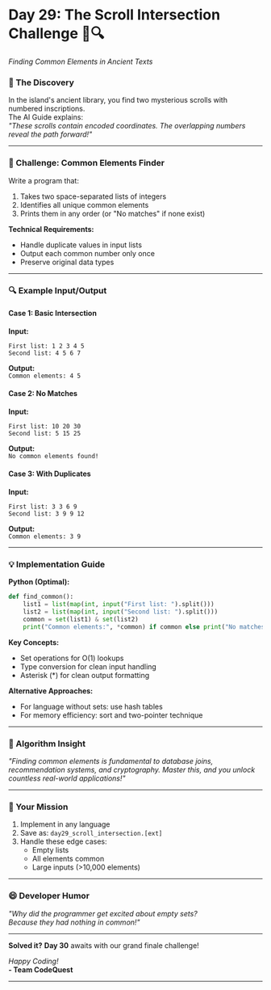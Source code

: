 

# **Day 29: The Scroll Intersection Challenge** 📜🔍  
*Finding Common Elements in Ancient Texts*

### **📜 The Discovery**
In the island's ancient library, you find two mysterious scrolls with numbered inscriptions.  
The AI Guide explains:  
*"These scrolls contain encoded coordinates. The overlapping numbers reveal the path forward!"*

---

### **🎯 Challenge: Common Elements Finder**
Write a program that:
1. Takes two space-separated lists of integers
2. Identifies all unique common elements
3. Prints them in any order (or "No matches" if none exist)

**Technical Requirements:**
- Handle duplicate values in input lists
- Output each common number only once
- Preserve original data types

---

### **🔍 Example Input/Output**

#### **Case 1: Basic Intersection**  
**Input:**  
```
First list: 1 2 3 4 5  
Second list: 4 5 6 7  
```  
**Output:**  
`Common elements: 4 5`

#### **Case 2: No Matches**  
**Input:**  
```
First list: 10 20 30  
Second list: 5 15 25  
```  
**Output:**  
`No common elements found!`

#### **Case 3: With Duplicates**  
**Input:**  
```
First list: 3 3 6 9  
Second list: 3 9 9 12  
```  
**Output:**  
`Common elements: 3 9`

---

### **💡 Implementation Guide**

**Python (Optimal):**
```python
def find_common():
    list1 = list(map(int, input("First list: ").split()))
    list2 = list(map(int, input("Second list: ").split()))
    common = set(list1) & set(list2)
    print("Common elements:", *common) if common else print("No matches!")
```

**Key Concepts:**
- Set operations for O(1) lookups
- Type conversion for clean input handling
- Asterisk (*) for clean output formatting

**Alternative Approaches:**
- For language without sets: use hash tables
- For memory efficiency: sort and two-pointer technique

---

### **🌟 Algorithm Insight**
*"Finding common elements is fundamental to database joins, recommendation systems, and cryptography. Master this, and you unlock countless real-world applications!"*

---

### **📝 Your Mission**
1. Implement in any language  
2. Save as: `day29_scroll_intersection.[ext]`  
3. Handle these edge cases:  
   - Empty lists  
   - All elements common  
   - Large inputs (>10,000 elements)  

---

### **😄 Developer Humor**
*"Why did the programmer get excited about empty sets?  
Because they had nothing in common!"*

---

**Solved it?** **Day 30** awaits with our grand finale challenge!  

*Happy Coding!*  
**- Team CodeQuest**  

--- 
